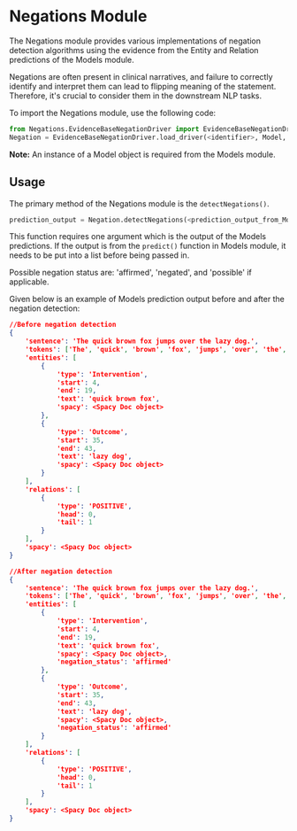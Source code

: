# Negations Module

The Negations module provides various implementations of negation detection algorithms using the evidence from the Entity and Relation predictions of the Models module.

Negations are often present in clinical narratives, and failure to correctly identify and interpret them can lead to flipping meaning of the statement. Therefore, it's crucial to consider them in the downstream NLP tasks.

To import the Negations module, use the following code:

```python
from Negations.EvidenceBaseNegationDriver import EvidenceBaseNegationDriver
Negation = EvidenceBaseNegationDriver.load_driver(<identifier>, Model, <configuration_values>)
```

**Note:** An instance of a Model object is required from the Models module.

## Usage

The primary method of the Negations module is the `detectNegations()`.

```python
prediction_output = Negation.detectNegations(<prediction_output_from_Models>)
```
This function requires one argument which is the output of the Models predictions. If the output is from the `predict()` function in Models module, it needs to be put into a list before being passed in.

Possible negation status are: 'affirmed', 'negated', and 'possible' if applicable.

Given below is an example of Models prediction output before and after the negation detection:

```json
//Before negation detection
{
    'sentence': 'The quick brown fox jumps over the lazy dog.',
    'tokens': ['The', 'quick', 'brown', 'fox', 'jumps', 'over', 'the', 'lazy', 'dog', '.'],
    'entities': [
        {
            'type': 'Intervention',
            'start': 4,
            'end': 19,
            'text': 'quick brown fox',
            'spacy': <Spacy Doc object>
        },
        {
            'type': 'Outcome',
            'start': 35,
            'end': 43,
            'text': 'lazy dog',
            'spacy': <Spacy Doc object>
        }
    ],
    'relations': [
        {
            'type': 'POSITIVE',
            'head': 0,
            'tail': 1
        }
    ],
    'spacy': <Spacy Doc object>
}
```

```json
//After negation detection
{
    'sentence': 'The quick brown fox jumps over the lazy dog.',
    'tokens': ['The', 'quick', 'brown', 'fox', 'jumps', 'over', 'the', 'lazy', 'dog', '.'],
    'entities': [
        {
            'type': 'Intervention',
            'start': 4,
            'end': 19,
            'text': 'quick brown fox',
            'spacy': <Spacy Doc object>,
            'negation_status': 'affirmed'
        },
        {
            'type': 'Outcome',
            'start': 35,
            'end': 43,
            'text': 'lazy dog',
            'spacy': <Spacy Doc object>,
            'negation_status': 'affirmed'
        }
    ],
    'relations': [
        {
            'type': 'POSITIVE',
            'head': 0,
            'tail': 1
        }
    ],
    'spacy': <Spacy Doc object>
}
```
